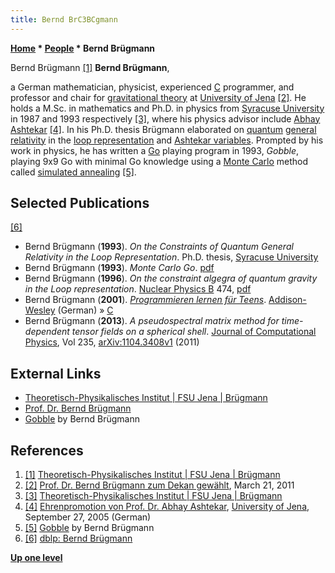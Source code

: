 ```yaml
---
title: Bernd BrC3BCgmann
---
```

**[Home](Home "Home") * [People](People "People") * Bernd Brügmann**

[](https://www.tpi.uni-jena.de/tiki-view_tracker_item.php?page=Staff&itemId=19&show=view) Bernd Brügmann <a id="cite-note-1" href="#cite-ref-1">[1]</a>
**Bernd Brügmann**,

a German mathematician, physicist, experienced [C](C "C") programmer, and professor and chair for [gravitational theory](https://en.wikipedia.org/wiki/Gravitation) at [University of Jena](https://en.wikipedia.org/wiki/University_of_Jena) <a id="cite-note-2" href="#cite-ref-2">[2]</a>.
He holds a M.Sc. in mathematics and Ph.D. in physics from [Syracuse University](https://en.wikipedia.org/wiki/Syracuse_University) in 1987 and 1993 respectively <a id="cite-note-3" href="#cite-ref-3">[3]</a>, where his physics advisor include [Abhay Ashtekar](Mathematician#AAshtekar "Mathematician") <a id="cite-note-4" href="#cite-ref-4">[4]</a>.
In his Ph.D. thesis Brügmann elaborated on [quantum](https://en.wikipedia.org/wiki/Quantum_gravity) [general relativity](https://en.wikipedia.org/wiki/General_relativity) in the [loop representation](https://en.wikipedia.org/wiki/Loop_representation_in_gauge_theories_and_quantum_gravity) and [Ashtekar variables](https://en.wikipedia.org/wiki/Ashtekar_variables).
Prompted by his work in physics, he has written a [Go](Go "Go") playing program in 1993, *Gobble*, playing 9x9 Go with minimal Go knowledge using a [Monte Carlo](Monte-Carlo_Tree_Search "Monte-Carlo Tree Search") method called [simulated annealing](Simulated_Annealing "Simulated Annealing") <a id="cite-note-5" href="#cite-ref-5">[5]</a>.

## Selected Publications

<a id="cite-note-6" href="#cite-ref-6">[6]</a>

- Bernd Brügmann (**1993**). *On the Constraints of Quantum General Relativity in the Loop Representation*. Ph.D. thesis, [Syracuse University](https://en.wikipedia.org/wiki/Syracuse_University)
- Bernd Brügmann (**1993**). *Monte Carlo Go*. [pdf](http://www.ideanest.com/vegos/MonteCarloGo.pdf)
- Bernd Brügmann (**1996**). *On the constraint algegra of quantum gravity in the Loop representation*. [Nuclear Physics B](<https://en.wikipedia.org/wiki/Nuclear_Physics_(journal)>) 474, [pdf](http://pubman.mpdl.mpg.de/pubman/item/escidoc:153108/component/escidoc:153107/on+the+constraint+algebra.pdf)
- Bernd Brügmann (**2001**). *[Programmieren lernen für Teens](http://www.zvab.com/Programmieren-lernen-Teens-CD-ROM-Bernd-Br%C3%BCgmann/5314057196/buch)*. [Addison-Wesley](https://en.wikipedia.org/wiki/Addison-Wesley) (German) » [C](C "C")
- Bernd Brügmann (**2013**). *A pseudospectral matrix method for time-dependent tensor fields on a spherical shell*. [Journal of Computational Physics](https://en.wikipedia.org/wiki/Journal_of_Computational_Physics), Vol 235, [arXiv:1104.3408v1](https://arxiv.org/abs/1104.3408v1) (2011)

## External Links

- [Theoretisch-Physikalisches Institut | FSU Jena | Brügmann](https://www.tpi.uni-jena.de/tiki-view_tracker_item.php?page=Staff&itemId=19&show=view)
- [Prof. Dr. Bernd Brügmann](https://www.physik.uni-jena.de/bruegmann.html)
- [Gobble](http://www.cgl.ucsf.edu/home/pett/go/Programs/Gobble.html) by Bernd Brügmann

## References

1. <a id="cite-ref-1" href="#cite-note-1">[1]</a> [Theoretisch-Physikalisches Institut | FSU Jena | Brügmann](https://www.tpi.uni-jena.de/tiki-view_tracker_item.php?page=Staff&itemId=19&show=view)
1. <a id="cite-ref-2" href="#cite-note-2">[2]</a> [Prof. Dr. Bernd Brügmann zum Dekan gewählt](https://idw-online.de/de/news?print=1&id=414255), March 21, 2011
1. <a id="cite-ref-3" href="#cite-note-3">[3]</a> [Theoretisch-Physikalisches Institut | FSU Jena | Brügmann](https://www.tpi.uni-jena.de/tiki-view_tracker_item.php?page=Staff&itemId=19&show=view)
1. <a id="cite-ref-4" href="#cite-note-4">[4]</a> [Ehrenpromotion von Prof. Dr. Abhay Ashtekar](https://www.physik.uni-jena.de/Fakult%C3%A4t/Historisches/Ehrenpromotionen/Abhay+Ashtekar.html), [University of Jena](https://en.wikipedia.org/wiki/University_of_Jena), September 27, 2005 (German)
1. <a id="cite-ref-5" href="#cite-note-5">[5]</a> [Gobble](http://www.cgl.ucsf.edu/home/pett/go/Programs/Gobble.html) by Bernd Brügmann
1. <a id="cite-ref-6" href="#cite-note-6">[6]</a> [dblp: Bernd Brügmann](https://dblp.uni-trier.de/pers/hd/b/Br=uuml=gmann:Bernd)

**[Up one level](People "People")**

